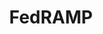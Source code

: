 ---
# This topic lives at
# https://digital.gov/topics/fedramp

slug: "fedramp"

# Topic Title
title: "FedRAMP"

# description — keep it short and clear
summary: ""


# Weight
weight: 1

# For more information on managing topics,
# see https://github.com/GSA/digitalgov.gov/wiki
---